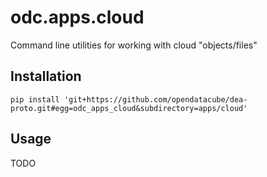 odc.apps.cloud
==============

Command line utilities for working with cloud "objects/files"


Installation
------------

```
pip install 'git+https://github.com/opendatacube/dea-proto.git#egg=odc_apps_cloud&subdirectory=apps/cloud'
```

Usage
-----

TODO
